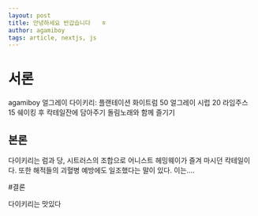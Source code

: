 ```yaml
---
layout: post
title: 안녕하세요 반갑습니다   ㅎ
author: agamiboy
tags: article, nextjs, js
---
```


# 서론

agamiboy 얼그레이 다이키리: 플랜테이션 화이트럼 50 얼그레이 시럽 20 라임주스 15 쉐이킹 후 칵테일잔에 담아주기
돌림노래와 함께 즐기기

## 본론

다이키리는 럼과 당, 시트러스의 조합으로 어니스트 헤밍웨이가 즐겨 마시던 칵테일이다.
또한 해적들의 괴혈병 예방에도 일조했다는 말이 있다. 이는....

#결론

다이키리는 맛있다

